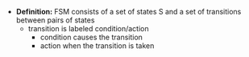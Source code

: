 - **Definition:** FSM consists of a set of states S and a set of transitions between pairs of states
	- transition is labeled condition/action
		- condition causes the transition
		- action when the transition is taken